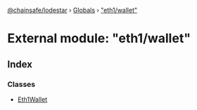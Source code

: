 [@chainsafe/lodestar](../README.md) › [Globals](../globals.md) › ["eth1/wallet"](_eth1_wallet_.md)

# External module: "eth1/wallet"

## Index

### Classes

* [Eth1Wallet](../classes/_eth1_wallet_.eth1wallet.md)
